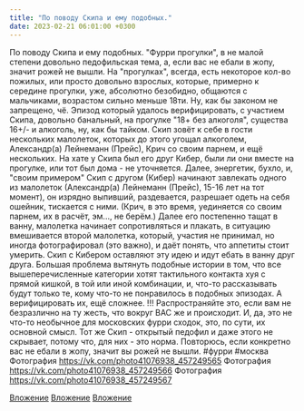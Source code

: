 ```yaml
---
title: "По поводу Скипа и ему подобных."
date: 2023-02-21 06:01:00 +0300
---
```


По поводу Скипа и ему подобных.
"Фурри прогулки", в не малой степени довольно педофильская тема, а, если вас не ебали в жопу, значит рожей не вышли.
На "прогулках", всегда, есть некоторое кол-во пожилых, или просто довольно взрослых, которые, примерно к середине прогулки, уже, абсолютно безобидно, общаются с мальчиками, возрастом сильно меньше 18ти. Ну, как бы законом не запрещено, чё.
Эпизод который удалось верифицировать, с участием Скипа, довольно банальный, на прогулке "18+ без алкоголя", существа 16+/- и алкоголь, ну, как бы тайком. Скип зовёт к себе в гости нескольких малолеток, которых до этого угощал алкоголем, Александр(а) Лейнеманн (Прейс), Крич со своим парнем, и ещё нескольких.
На хате у Скипа был его друг Кибер, были ли они вместе на прогулке, или тот был дома - не уточняется. Далее, энергетик, бухло, и, "своим примером" Скип с другом (Кибер) начинают завлекать одного из малолеток (Александр(а) Лейнеманн (Прейс), 15-16 лет на тот момент), он изрядно выпивший, раздевается, разрешает одеть на себя ошейник, тискается с ними. (Крич, в это время, уединяется со своим парнем, их в расчёт, эм..., не берём.) Далее его постепенно тащат в ванну, малолетка начинает сопротивляться и плакать, в ситуацию вмешивается второй малолетка, который, участия не принимал, но иногда фотографировал (это важно), и даёт понять, что аппетиты стоит умерить. Скип с Кибером оставляют эту идею и идут ебать в ванну друг друга.
Большая проблема вытянуть подобные истории в том, что все вышеперечисленные категории хотят тактильного контакта хуя с прямой кишкой, в той или иной комбинации, и, что-то рассказывать будут только те, кому что-то не понравилось в подобных эпизодах. А верифицировать их, ещё сложнее.
!!! Распространяйте это, если вам не безразлично на ту жесть, что вокруг ВАС же и происходит. И, да, это не что-то необычное для московских фурри сходок, это, по сути, их основной смысл. Тот же Скип - открытый педофил и даже этого не скрывает, потому что, для них - это норма. Повторюсь, если конкретно вас не ебали в жопу, значит вы рожей не вышли.
#фурри #москва
Фотография
https://vk.com/photo41076938_457249565
Фотография
https://vk.com/photo41076938_457249566
Фотография
https://vk.com/photo41076938_457249567

[Вложение](https://vk.com/photo41076938_457249565)
[Вложение](https://vk.com/photo41076938_457249566)
[Вложение](https://vk.com/photo41076938_457249567)
